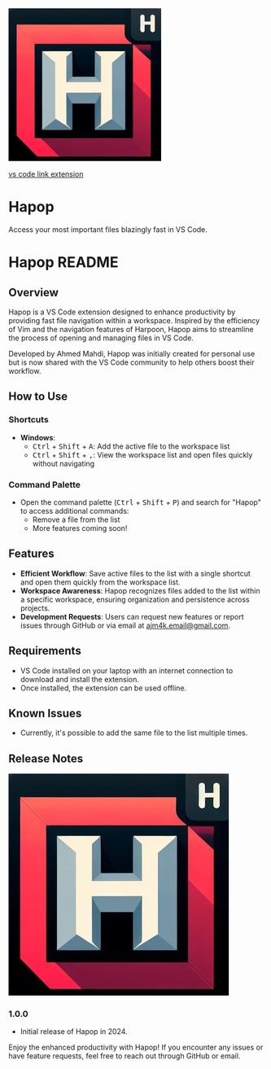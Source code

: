 
<img src="icon.jpg" alt="Screenshot of Hapop icon" width="300" height="300">

<a href="https://marketplace.visualstudio.com/items?itemName=AJM4K.Hapop"> vs code link extension</a>

# Hapop
Access your most important files blazingly fast in VS Code.
# Hapop README


## Overview

Hapop is a VS Code extension designed to enhance productivity by providing fast file navigation within a workspace. Inspired by the efficiency of Vim and the navigation features of Harpoon, Hapop aims to streamline the process of opening and managing files in VS Code.

Developed by Ahmed Mahdi, Hapop was initially created for personal use but is now shared with the VS Code community to help others boost their workflow.

## How to Use

### Shortcuts

- **Windows**: 
  - <kbd>Ctrl</kbd> + <kbd>Shift</kbd> + <kbd>A</kbd>: Add the active file to the workspace list
  - <kbd>Ctrl</kbd> + <kbd>Shift</kbd> + <kbd>,</kbd>: View the workspace list and open files quickly without navigating

### Command Palette

- Open the command palette (<kbd>Ctrl</kbd> + <kbd>Shift</kbd> + <kbd>P</kbd>) and search for "Hapop" to access additional commands:
  - Remove a file from the list
  - More features coming soon!

## Features

- **Efficient Workflow**: Save active files to the list with a single shortcut and open them quickly from the workspace list.
- **Workspace Awareness**: Hapop recognizes files added to the list within a specific workspace, ensuring organization and persistence across projects.
- **Development Requests**: Users can request new features or report issues through GitHub or via email at ajm4k.email@gmail.com.

## Requirements

- VS Code installed on your laptop with an internet connection to download and install the extension.
- Once installed, the extension can be used offline.

## Known Issues

- Currently, it's possible to add the same file to the list multiple times.

## Release Notes
![Screenshot of Hapop icon](icon.jpg)


### 1.0.0

- Initial release of Hapop in 2024.

Enjoy the enhanced productivity with Hapop! If you encounter any issues or have feature requests, feel free to reach out through GitHub or email.


